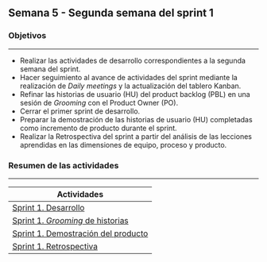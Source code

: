 ## Semana 5 - Segunda semana del sprint 1

### Objetivos
---

* Realizar las actividades de desarrollo correspondientes a la segunda semana del sprint.
* Hacer seguimiento al avance de actividades del sprint mediante la realización de *Daily meetings* y la actualización del tablero Kanban.
* Refinar las historias de usuario (HU) del product backlog (PBL) en una sesión de *Grooming* con el Product Owner (PO).
* Cerrar el primer sprint de desarrollo.
* Preparar la demostración de las historias de usuario (HU) completadas como incremento de producto durante el sprint.
* Realizar la Retrospectiva del sprint a partir del análisis de las lecciones aprendidas en las dimensiones de equipo, proceso y producto.
 
### Resumen de las actividades
---

| Actividades   |
|---------------|
|[Sprint 1. Desarrollo](https://avargas20.github.io/MISW-Procesos/semanas/sprint1/semana4/s4_desarrollo)|
|[Sprint 1. *Grooming* de historias](https://avargas20.github.io/MISW-Procesos/semanas/sprint1/semana5/s5_grooming)|
|[Sprint 1. Demostración del producto](https://avargas20.github.io/MISW-Procesos/semanas/sprint1/semana5/s5_demo)|
|[Sprint 1. Retrospectiva](https://avargas20.github.io/MISW-Procesos/semanas/sprint1/semana5/s5_retrospectiva)|
